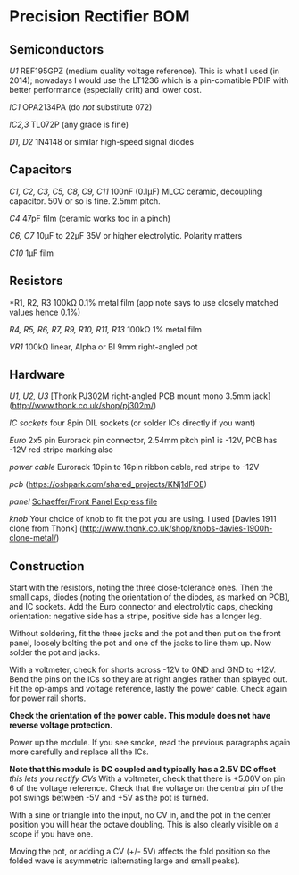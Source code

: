﻿# Precision Rectifier BOM

## Semiconductors

*U1* 	REF195GPZ (medium quality voltage reference). This is what I used (in 2014); nowadays I would use the LT1236 which is a pin-comatible PDIP with better performance (especially drift)  and lower cost.

*IC1*	OPA2134PA (do *not* substitute 072)

*IC2,3*	TL072P (any grade is fine)

*D1, D2*	1N4148 or similar high-speed signal diodes

## Capacitors

*C1, C2, C3, C5, C8, C9, C11*
	100nF (0.1μF) MLCC ceramic, decoupling capacitor.
	50V or so is fine. 2.5mm pitch.

*C4*	47pF film (ceramic works too in a pinch)

*C6, C7*	10μF to 22μF 35V or higher electrolytic.
	Polarity matters

*C10*	1μF film

## Resistors

*R1, R2, R3
	100kΩ 0.1% metal film (app note says to use closely
	matched values hence 0.1%)

*R4, R5, R6, R7, R9, R10, R11, R13*
	100kΩ 1% metal film

*VR1*	100kΩ linear, Alpha or BI 9mm right-angled pot

## Hardware

*U1, U2, U3*
	[Thonk PJ302M right-angled PCB mount mono 3.5mm jack] (http://www.thonk.co.uk/shop/pj302m/)

*IC sockets*
	four 8pin DIL sockets (or solder ICs directly if you want)

*Euro*
	2x5 pin Eurorack pin connector, 2.54mm pitch
	pin1 is -12V, PCB has -12V red stripe marking also

*power cable*
	Eurorack 10pin to 16pin ribbon cable, red stripe to -12V

*pcb*	(https://oshpark.com/shared_projects/KNj1dFOE)

*panel*	[Schaeffer/Front Panel Express file](precision_rectifier.fpd)

*knob*	Your choice of knob to fit the pot you are using.
	I used [Davies 1911 clone from Thonk] (http://www.thonk.co.uk/shop/knobs-davies-1900h-clone-metal/)

## Construction

Start with the resistors, noting the three close-tolerance ones. Then the small caps,
diodes (noting the orientation of the diodes, as marked on PCB),
and IC sockets. Add the Euro connector and electrolytic caps, checking orientation:
negative side has a stripe, positive side has a longer leg.

Without soldering, fit the three jacks and the pot and then put on the front panel, loosely
bolting the pot and one of the jacks to line them up. Now solder the pot and jacks.

With a voltmeter, check for shorts across -12V to GND and GND to +12V.
Bend the pins on the ICs so they are at right angles rather than splayed out.
Fit the op-amps and voltage reference, lastly the power cable.
Check again for power rail shorts.

**Check the orientation of the power cable. This module does not have
reverse voltage protection.**

Power up the module. If you see smoke, read the previous paragraphs again more carefully and replace all the ICs.

**Note that this module is DC coupled and typically has a 2.5V DC offset** *this lets you rectify CVs*
With a voltmeter, check that there is +5.00V on pin 6 of the voltage reference.
Check that the voltage on the central pin of the pot swings between -5V and +5V
as the pot is turned.

With a sine or triangle into the input, no CV in, and the pot
in the center position you will hear the octave doubling. This is also clearly
visible on a scope if you have one.

Moving the pot, or adding a CV (+/- 5V) affects the fold position so the
folded wave is asymmetric (alternating large and small peaks).